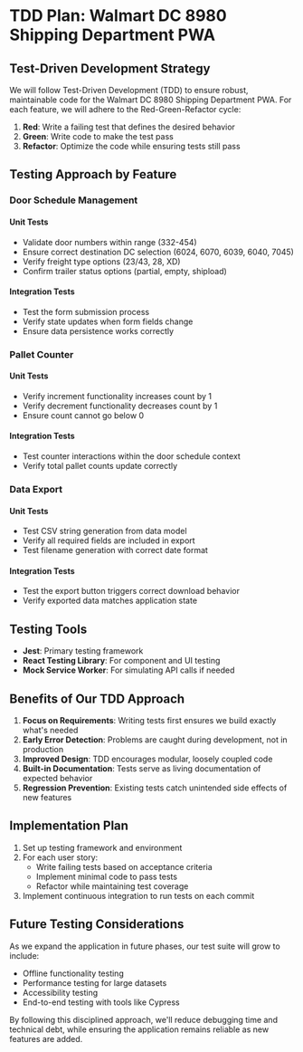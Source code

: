 
# TDD Plan: Walmart DC 8980 Shipping Department PWA

## Test-Driven Development Strategy

We will follow Test-Driven Development (TDD) to ensure robust, maintainable code for the Walmart DC 8980 Shipping Department PWA. For each feature, we will adhere to the Red-Green-Refactor cycle:

1. **Red**: Write a failing test that defines the desired behavior
2. **Green**: Write code to make the test pass
3. **Refactor**: Optimize the code while ensuring tests still pass

## Testing Approach by Feature

### Door Schedule Management

#### Unit Tests
- Validate door numbers within range (332-454)
- Ensure correct destination DC selection (6024, 6070, 6039, 6040, 7045)
- Verify freight type options (23/43, 28, XD)
- Confirm trailer status options (partial, empty, shipload)

#### Integration Tests
- Test the form submission process
- Verify state updates when form fields change
- Ensure data persistence works correctly

### Pallet Counter

#### Unit Tests
- Verify increment functionality increases count by 1
- Verify decrement functionality decreases count by 1
- Ensure count cannot go below 0

#### Integration Tests
- Test counter interactions within the door schedule context
- Verify total pallet counts update correctly

### Data Export

#### Unit Tests
- Test CSV string generation from data model
- Verify all required fields are included in export
- Test filename generation with correct date format

#### Integration Tests
- Test the export button triggers correct download behavior
- Verify exported data matches application state

## Testing Tools

- **Jest**: Primary testing framework
- **React Testing Library**: For component and UI testing
- **Mock Service Worker**: For simulating API calls if needed

## Benefits of Our TDD Approach

1. **Focus on Requirements**: Writing tests first ensures we build exactly what's needed
2. **Early Error Detection**: Problems are caught during development, not in production
3. **Improved Design**: TDD encourages modular, loosely coupled code
4. **Built-in Documentation**: Tests serve as living documentation of expected behavior
5. **Regression Prevention**: Existing tests catch unintended side effects of new features

## Implementation Plan

1. Set up testing framework and environment
2. For each user story:
   - Write failing tests based on acceptance criteria
   - Implement minimal code to pass tests
   - Refactor while maintaining test coverage
3. Implement continuous integration to run tests on each commit

## Future Testing Considerations

As we expand the application in future phases, our test suite will grow to include:

- Offline functionality testing
- Performance testing for large datasets
- Accessibility testing
- End-to-end testing with tools like Cypress

By following this disciplined approach, we'll reduce debugging time and technical debt, while ensuring the application remains reliable as new features are added.
